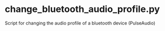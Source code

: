 # change_bluetooth_audio_profile.py
Script for changing the audio profile of a bluetooth device (PulseAudio)
